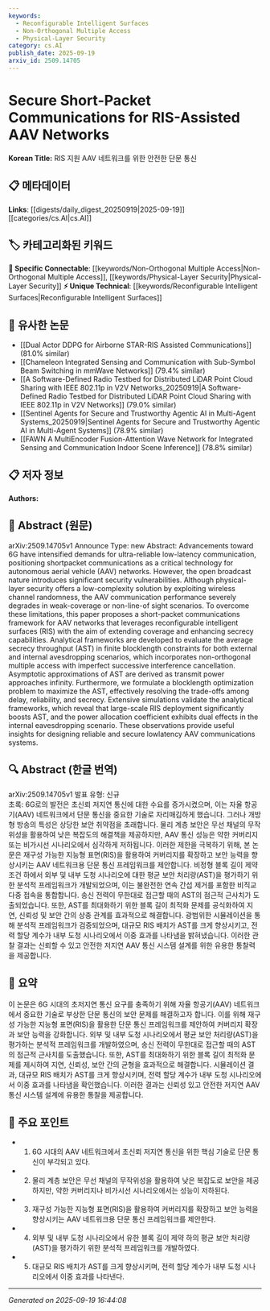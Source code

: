 ```yaml
---
keywords:
  - Reconfigurable Intelligent Surfaces
  - Non-Orthogonal Multiple Access
  - Physical-Layer Security
category: cs.AI
publish_date: 2025-09-19
arxiv_id: 2509.14705
---
```


<!-- KEYWORD_LINKING_METADATA:
{
  "processed_timestamp": "2025-09-22 21:25:06.384455",
  "vocabulary_version": "1.0",
  "selected_keywords": [
    "Reconfigurable Intelligent Surfaces",
    "Non-Orthogonal Multiple Access",
    "Physical-Layer Security"
  ],
  "rejected_keywords": [
    "Autonomous Aerial Vehicle Networks"
  ],
  "similarity_scores": {
    "Reconfigurable Intelligent Surfaces": 0.78,
    "Non-Orthogonal Multiple Access": 0.7,
    "Physical-Layer Security": 0.72
  },
  "extraction_method": "AI_prompt_based",
  "budget_applied": true
}
-->


# Secure Short-Packet Communications for RIS-Assisted AAV Networks

**Korean Title:** RIS 지원 AAV 네트워크를 위한 안전한 단문 통신

## 📋 메타데이터

**Links**: [[digests/daily_digest_20250919|2025-09-19]]   [[categories/cs.AI|cs.AI]]

## 🏷️ 카테고리화된 키워드
**🔗 Specific Connectable**: [[keywords/Non-Orthogonal Multiple Access|Non-Orthogonal Multiple Access]], [[keywords/Physical-Layer Security|Physical-Layer Security]]
**⚡ Unique Technical**: [[keywords/Reconfigurable Intelligent Surfaces|Reconfigurable Intelligent Surfaces]]

## 🔗 유사한 논문
- [[Dual Actor DDPG for Airborne STAR-RIS Assisted Communications]] (81.0% similar)
- [[Chameleon Integrated Sensing and Communication with Sub-Symbol Beam Switching in mmWave Networks]] (79.4% similar)
- [[A Software-Defined Radio Testbed for Distributed LiDAR Point Cloud Sharing with IEEE 802.11p in V2V Networks_20250919|A Software-Defined Radio Testbed for Distributed LiDAR Point Cloud Sharing with IEEE 802.11p in V2V Networks]] (79.0% similar)
- [[Sentinel Agents for Secure and Trustworthy Agentic AI in Multi-Agent Systems_20250919|Sentinel Agents for Secure and Trustworthy Agentic AI in Multi-Agent Systems]] (78.9% similar)
- [[FAWN A MultiEncoder Fusion-Attention Wave Network for Integrated Sensing and Communication Indoor Scene Inference]] (78.8% similar)

## 📋 저자 정보

**Authors:** 

## 📄 Abstract (원문)

arXiv:2509.14705v1 Announce Type: new 
Abstract: Advancements toward 6G have intensified demands for ultra-reliable low-latency communication, positioning shortpacket communications as a critical technology for autonomous aerial vehicle (AAV) networks. However, the open broadcast nature introduces significant security vulnerabilities. Although physical-layer security offers a low-complexity solution by exploiting wireless channel randomness, the AAV communication performance severely degrades in weak-coverage or non-line-of sight scenarios. To overcome these limitations, this paper proposes a short-packet communications framework for AAV networks that leverages reconfigurable intelligent surfaces (RIS) with the aim of extending coverage and enhancing secrecy capabilities. Analytical frameworks are developed to evaluate the average secrecy throughput (AST) in finite blocklength constraints for both external and internal avesdropping scenarios, which incorporates non-orthogonal multiple access with imperfect successive interference cancellation. Asymptotic approximations of AST are derived as transmit power approaches infinity. Furthermore, we formulate a blocklength optimization problem to maximize the AST, effectively resolving the trade-offs among delay, reliability, and secrecy. Extensive simulations validate the analytical frameworks, which reveal that large-scale RIS deployment significantly boosts AST, and the power allocation coefficient exhibits dual effects in the internal eavesdropping scenario. These observations provide useful insights for designing reliable and secure lowlatency AAV communications systems.

## 🔍 Abstract (한글 번역)

arXiv:2509.14705v1 발표 유형: 신규  
초록: 6G로의 발전은 초신뢰 저지연 통신에 대한 수요를 증가시켰으며, 이는 자율 항공기(AAV) 네트워크에서 단문 통신을 중요한 기술로 자리매김하게 했습니다. 그러나 개방형 방송의 특성은 상당한 보안 취약점을 초래합니다. 물리 계층 보안은 무선 채널의 무작위성을 활용하여 낮은 복잡도의 해결책을 제공하지만, AAV 통신 성능은 약한 커버리지 또는 비가시선 시나리오에서 심각하게 저하됩니다. 이러한 제한을 극복하기 위해, 본 논문은 재구성 가능한 지능형 표면(RIS)을 활용하여 커버리지를 확장하고 보안 능력을 향상시키는 AAV 네트워크용 단문 통신 프레임워크를 제안합니다. 비정형 블록 길이 제약 조건 하에서 외부 및 내부 도청 시나리오에 대한 평균 보안 처리량(AST)을 평가하기 위한 분석적 프레임워크가 개발되었으며, 이는 불완전한 연속 간섭 제거를 포함한 비직교 다중 접속을 통합합니다. 송신 전력이 무한대로 접근할 때의 AST의 점근적 근사치가 도출되었습니다. 또한, AST를 최대화하기 위한 블록 길이 최적화 문제를 공식화하여 지연, 신뢰성 및 보안 간의 상충 관계를 효과적으로 해결합니다. 광범위한 시뮬레이션을 통해 분석적 프레임워크가 검증되었으며, 대규모 RIS 배치가 AST를 크게 향상시키고, 전력 할당 계수가 내부 도청 시나리오에서 이중 효과를 나타냄을 밝혀냈습니다. 이러한 관찰 결과는 신뢰할 수 있고 안전한 저지연 AAV 통신 시스템 설계를 위한 유용한 통찰력을 제공합니다.

## 📝 요약

이 논문은 6G 시대의 초저지연 통신 요구를 충족하기 위해 자율 항공기(AAV) 네트워크에서 중요한 기술로 부상한 단문 통신의 보안 문제를 해결하고자 합니다. 이를 위해 재구성 가능한 지능형 표면(RIS)을 활용한 단문 통신 프레임워크를 제안하여 커버리지 확장과 보안 능력을 강화합니다. 외부 및 내부 도청 시나리오에서 평균 보안 처리량(AST)을 평가하는 분석적 프레임워크를 개발하였으며, 송신 전력이 무한대로 접근할 때의 AST의 점근적 근사치를 도출했습니다. 또한, AST를 최대화하기 위한 블록 길이 최적화 문제를 제시하여 지연, 신뢰성, 보안 간의 균형을 효과적으로 해결합니다. 시뮬레이션 결과, 대규모 RIS 배치가 AST를 크게 향상시키며, 전력 할당 계수가 내부 도청 시나리오에서 이중 효과를 나타냄을 확인했습니다. 이러한 결과는 신뢰성 있고 안전한 저지연 AAV 통신 시스템 설계에 유용한 통찰을 제공합니다.

## 🎯 주요 포인트

- 1. 6G 시대의 AAV 네트워크에서 초신뢰 저지연 통신을 위한 핵심 기술로 단문 통신이 부각되고 있다.

- 2. 물리 계층 보안은 무선 채널의 무작위성을 활용하여 낮은 복잡도로 보안을 제공하지만, 약한 커버리지나 비가시선 시나리오에서는 성능이 저하된다.

- 3. 재구성 가능한 지능형 표면(RIS)을 활용하여 커버리지를 확장하고 보안 능력을 향상시키는 AAV 네트워크용 단문 통신 프레임워크를 제안한다.

- 4. 외부 및 내부 도청 시나리오에서 유한 블록 길이 제약 하의 평균 보안 처리량(AST)을 평가하기 위한 분석적 프레임워크를 개발하였다.

- 5. 대규모 RIS 배치가 AST를 크게 향상시키며, 전력 할당 계수가 내부 도청 시나리오에서 이중 효과를 나타낸다.

---

*Generated on 2025-09-19 16:44:08*
